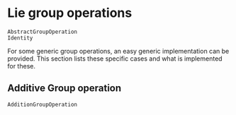 
# Lie group operations

```@docs
AbstractGroupOperation
Identity
```

For some generic group operations, an easy generic implementation can be provided. This section lists these specific cases and what is implemented for these.

## Additive Group operation

```@docs
AdditionGroupOperation
```
